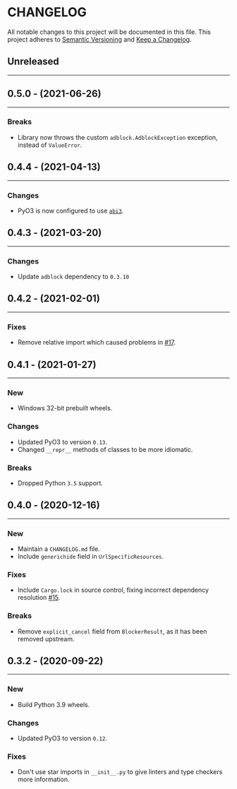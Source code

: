# CHANGELOG

All notable changes to this project will be documented in this file.
This project adheres to [Semantic Versioning](http://semver.org/) and [Keep a Changelog](http://keepachangelog.com/).

## Unreleased
---

## 0.5.0 - (2021-06-26)
---
### Breaks
* Library now throws the custom `adblock.AdblockException` exception, instead of `ValueError`.

## 0.4.4 - (2021-04-13)
---
### Changes
* PyO3 is now configured to use [`abi3`](https://pyo3.rs/v0.13.2/building_and_distribution.html#py_limited_apiabi3).

## 0.4.3 - (2021-03-20)
---
### Changes
* Update `adblock` dependency to `0.3.10`

## 0.4.2 - (2021-02-01)
---
### Fixes
* Remove relative import which caused problems in [#17](https://github.com/ArniDagur/python-adblock/issues/17).


## 0.4.1 - (2021-01-27)
---

### New
* Windows 32-bit prebuilt wheels.

### Changes
* Updated PyO3 to version `0.13`.
* Changed `__repr__` methods of classes to be more idiomatic.

### Breaks
* Dropped Python `3.5` support.


## 0.4.0 - (2020-12-16)
---

### New
* Maintain a `CHANGELOG.md` file.
* Include `generichide` field in `UrlSpecificResources`.

### Fixes
* Include `Cargo.lock` in source control, fixing incorrect dependency resolution [#15](https://github.com/ArniDagur/python-adblock/issues/15).

### Breaks
* Remove `explicit_cancel` field from `BlockerResult`, as it has been removed upstream.


## 0.3.2 - (2020-09-22)
---

### New
* Build Python 3.9 wheels.

### Changes
* Updated PyO3 to version `0.12`.

### Fixes
* Don't use star imports in `__init__.py` to give linters and type checkers more information.
